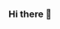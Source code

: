 ### Hi there 👋

<!--
**JeerTeles/JeerTeles** is a ✨ _special_ ✨ repository because its `README.md` (this file) appears on your GitHub profile.


-->
